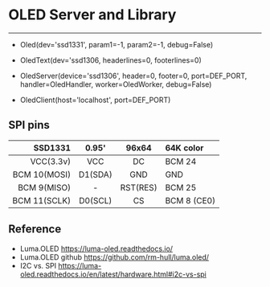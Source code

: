 # OLED Server and Library
----

* Oled(dev='ssd1331', param1=-1, param2=-1, debug=False)

* OledText(dev='ssd1306, headerlines=0, footerlines=0)

* OledServer(device='ssd1306', header=0, footer=0, port=DEF_PORT, handler=OledHandler, worker=OledWorker, debug=False)

* OledClient(host='localhost', port=DEF_PORT)


## SPI pins

| SSD1331      |  0.95'  | 96x64    | 64K color   |
|-------------:|:-------:|:--------:|:------------|
| VCC(3.3v)    | VCC     | DC       | BCM 24      |
| BCM 10(MOSI) | D1(SDA) | GND      | GND         |
| BCM 9(MISO)  | -       | RST(RES) | BCM 25      |
| BCM 11(SCLK) | D0(SCL) | CS       | BCM 8 (CE0) |

## Reference

* Luma.OLED
https://luma-oled.readthedocs.io/
* Luma.OLED github
https://github.com/rm-hull/luma.oled/
* I2C vs. SPI
https://luma-oled.readthedocs.io/en/latest/hardware.html#i2c-vs-spi
